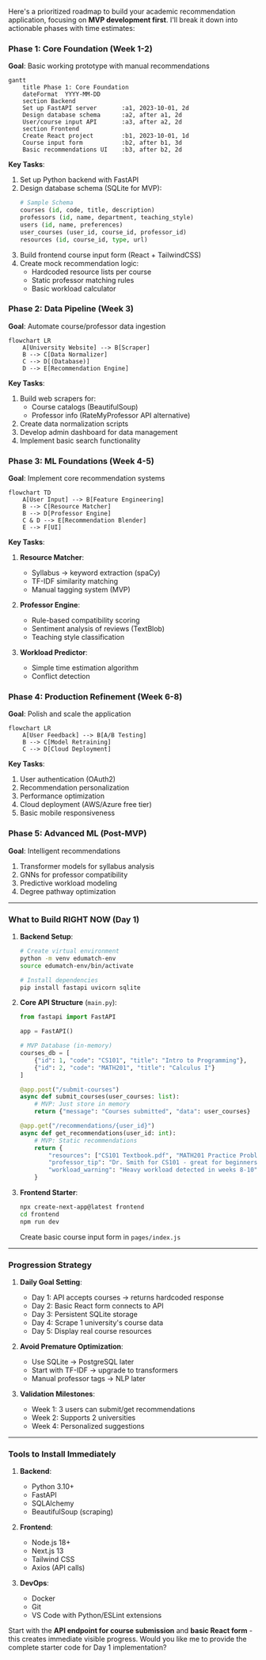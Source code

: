 Here's a prioritized roadmap to build your academic recommendation application, focusing on **MVP development first**. I'll break it down into actionable phases with time estimates:

### Phase 1: Core Foundation (Week 1-2)
**Goal**: Basic working prototype with manual recommendations
```mermaid
gantt
    title Phase 1: Core Foundation
    dateFormat  YYYY-MM-DD
    section Backend
    Set up FastAPI server       :a1, 2023-10-01, 2d
    Design database schema      :a2, after a1, 2d
    User/course input API       :a3, after a2, 2d
    section Frontend
    Create React project        :b1, 2023-10-01, 1d
    Course input form           :b2, after b1, 3d
    Basic recommendations UI    :b3, after b2, 2d
```

**Key Tasks**:
1. Set up Python backend with FastAPI
2. Design database schema (SQLite for MVP):
   ```python
   # Sample Schema
   courses (id, code, title, description)
   professors (id, name, department, teaching_style)
   users (id, name, preferences)
   user_courses (user_id, course_id, professor_id)
   resources (id, course_id, type, url)
   ```
3. Build frontend course input form (React + TailwindCSS)
4. Create mock recommendation logic:
   - Hardcoded resource lists per course
   - Static professor matching rules
   - Basic workload calculator

### Phase 2: Data Pipeline (Week 3)
**Goal**: Automate course/professor data ingestion
```mermaid
flowchart LR
    A[University Website] --> B[Scraper]
    B --> C[Data Normalizer]
    C --> D[(Database)]
    D --> E[Recommendation Engine]
```

**Key Tasks**:
1. Build web scrapers for:
   - Course catalogs (BeautifulSoup)
   - Professor info (RateMyProfessor API alternative)
2. Create data normalization scripts
3. Develop admin dashboard for data management
4. Implement basic search functionality

### Phase 3: ML Foundations (Week 4-5)
**Goal**: Implement core recommendation systems
```mermaid
flowchart TD
    A[User Input] --> B[Feature Engineering]
    B --> C[Resource Matcher]
    B --> D[Professor Engine]
    C & D --> E[Recommendation Blender]
    E --> F[UI]
```

**Key Tasks**:
1. **Resource Matcher**:
   - Syllabus → keyword extraction (spaCy)
   - TF-IDF similarity matching
   - Manual tagging system (MVP)

2. **Professor Engine**:
   - Rule-based compatibility scoring
   - Sentiment analysis of reviews (TextBlob)
   - Teaching style classification

3. **Workload Predictor**:
   - Simple time estimation algorithm
   - Conflict detection

### Phase 4: Production Refinement (Week 6-8)
**Goal**: Polish and scale the application
```mermaid
flowchart LR
    A[User Feedback] --> B[A/B Testing]
    B --> C[Model Retraining]
    C --> D[Cloud Deployment]
```

**Key Tasks**:
1. User authentication (OAuth2)
2. Recommendation personalization
3. Performance optimization
4. Cloud deployment (AWS/Azure free tier)
5. Basic mobile responsiveness

### Phase 5: Advanced ML (Post-MVP)
**Goal**: Intelligent recommendations
1. Transformer models for syllabus analysis
2. GNNs for professor compatibility
3. Predictive workload modeling
4. Degree pathway optimization

---

### What to Build RIGHT NOW (Day 1)
1. **Backend Setup**:
   ```bash
   # Create virtual environment
   python -m venv edumatch-env
   source edumatch-env/bin/activate

   # Install dependencies
   pip install fastapi uvicorn sqlite
   ```

2. **Core API Structure** (`main.py`):
   ```python
   from fastapi import FastAPI

   app = FastAPI()

   # MVP Database (in-memory)
   courses_db = [
       {"id": 1, "code": "CS101", "title": "Intro to Programming"},
       {"id": 2, "code": "MATH201", "title": "Calculus I"}
   ]

   @app.post("/submit-courses")
   async def submit_courses(user_courses: list):
       # MVP: Just store in memory
       return {"message": "Courses submitted", "data": user_courses}

   @app.get("/recommendations/{user_id}")
   async def get_recommendations(user_id: int):
       # MVP: Static recommendations
       return {
           "resources": ["CS101 Textbook.pdf", "MATH201 Practice Problems"],
           "professor_tip": "Dr. Smith for CS101 - great for beginners",
           "workload_warning": "Heavy workload detected in weeks 8-10"
       }
   ```

3. **Frontend Starter**:
   ```bash
   npx create-next-app@latest frontend
   cd frontend
   npm run dev
   ```
   Create basic course input form in `pages/index.js`

---

### Progression Strategy
1. **Daily Goal Setting**:
   - Day 1: API accepts courses → returns hardcoded response
   - Day 2: Basic React form connects to API
   - Day 3: Persistent SQLite storage
   - Day 4: Scrape 1 university's course data
   - Day 5: Display real course resources

2. **Avoid Premature Optimization**:
   - Use SQLite → PostgreSQL later
   - Start with TF-IDF → upgrade to transformers
   - Manual professor tags → NLP later

3. **Validation Milestones**:
   - Week 1: 3 users can submit/get recommendations
   - Week 2: Supports 2 universities
   - Week 4: Personalized suggestions

---

### Tools to Install Immediately
1. **Backend**:
   - Python 3.10+
   - FastAPI
   - SQLAlchemy
   - BeautifulSoup (scraping)

2. **Frontend**:
   - Node.js 18+
   - Next.js 13
   - Tailwind CSS
   - Axios (API calls)

3. **DevOps**:
   - Docker
   - Git
   - VS Code with Python/ESLint extensions

Start with the **API endpoint for course submission** and **basic React form** - this creates immediate visible progress. Would you like me to provide the complete starter code for Day 1 implementation?